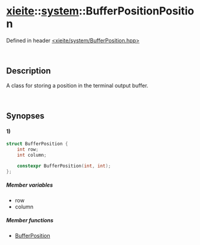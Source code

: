 # [xieite](../xieite.md)\:\:[system](../system.md)\:\:BufferPositionPosition
Defined in header [<xieite/system/BufferPosition.hpp>](../../include/xieite/system/BufferPosition.hpp)

&nbsp;

## Description
A class for storing a position in the terminal output buffer.

&nbsp;

## Synopses
#### 1)
```cpp
struct BufferPosition {
    int row;
    int column;

    constexpr BufferPosition(int, int);
};
```
##### Member variables
- row
- column
##### Member functions
- [BufferPosition](./BufferPosition/1/constructor.md)

